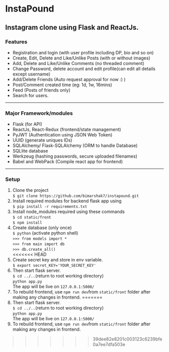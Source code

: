 # InstaPound
## Instagram clone using Flask and ReactJs.
### Features 
* Registration and login (with user profile including DP, bio and so on)
* Create, Edit, Delete and Like/Unlike Posts (with or without images)
* Add, Delete and Like/Unlike Comments (no threaded comment)
* Change Password, delete account and edit profile(can edit all details except username)
* Add/Delete Friends (Auto request approval for now :) )
* Post/Comment created time (eg: 1d, 1w, 16mins)
* Feed (Posts of friends only)
* Search for users.
***
### Major Framework/modules
* Flask (for API)
*  ReactJs, React-Redux (frontend/state management)
* PyJWT (Authentication using JSON Web Token)
* UUID (generate uniques IDs)
* SQLAlchemy/ Flask-SQLAlchemy (ORM to handle Database)
* SQLlite database 
*  Werkzeug (hashing passwords, secure uploaded filenames)
* Babel and WebPack (Compile react app for frontend)
***
### Setup
1. Clone the project  
```$ git clone https://github.com/bimarshak7/instapound.git```  
3. Install required modules for backend flask app using  
```$ pip install -r requirements.txt```  
3. Install node_modules required using these commands  
 ```$ cd static/front```  
    ```$ npm install```  
4. Create database (only once)  
```$ python``` (activate python shell)   
```>>> from models import *```  
```>>> from main import db```  
```>>> db.create_all()```  
<<<<<<< HEAD
5. Create secret key and store in env variable.   
```$ export secret_KEY='YOUR_SECRET_KEY'```
6. Then start flask server.  
 ```$ cd ../..```(return to root working directory)  
```python app.py```   
The app will be live on ```127.0.0.1:5000/```   
7. To rebuild frontend, use ```npm run dev```from ```static/front``` folder after making any changes in frontend.
=======
5. Then start flask server.  
 ```$ cd ../..```(return to root working directory)  
```python app.py```   
The app will be live on ```127.0.0.1:5000/```   
6. To rebuild frontend, use ```npm run dev```from ```static/front``` folder after making any changes in frontend.
>>>>>>> 39dee82e8201c003123c6239bfe0a7ee7dfa503e
